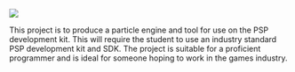 [![](http://img.youtube.com/vi/hfrD2bR_YUU/0.jpg)](http://www.youtube.com/watch?v=hfrD2bR_YUU "Sony PSP Particle System Editor")

This project is to produce a particle engine and tool for use on the PSP development kit.
This will require the student to use an industry standard PSP development kit and SDK.
The project is suitable for a proficient programmer and is ideal for someone hoping to work in the games industry.
